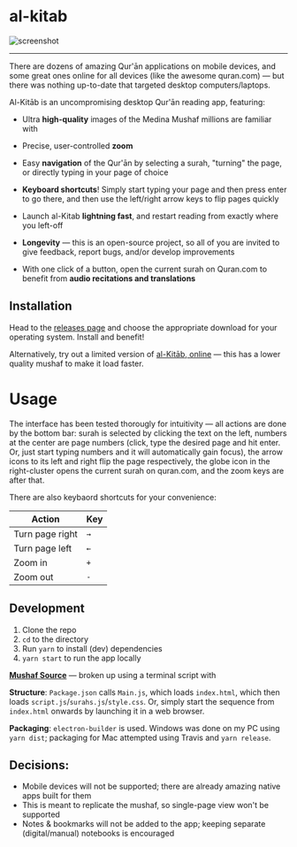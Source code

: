 # al-kitab

![screenshot](https://preview.ibb.co/iFnSk8/mockup.png)


--------

There are dozens of amazing Qur'ān applications on mobile devices, and some great ones online for all devices (like the awesome quran.com) — but there was nothing up-to-date that targeted desktop computers/laptops.

Al-Kitāb is an uncompromising desktop Qur'ān reading app, featuring:

* Ultra **high-quality** images of the Medina Mushaf millions are familiar with

* Precise, user-controlled **zoom**

* Easy **navigation** of the Qur'ān by selecting a surah, "turning" the page, or directly typing in your page of choice

* **Keyboard shortcuts**! Simply start typing your page and then press enter to go there, and then use the left/right arrow keys to flip pages quickly

* Launch al-Kitab **lightning fast**, and restart reading from exactly where you left-off

* **Longevity** — this is an open-source project, so all of you are invited to give feedback, report bugs, and/or develop improvements

* With one click of a button, open the current surah on Quran.com to benefit from **audio recitations and translations**

## Installation
Head to the [releases page](https://github.com/mr-islam/al-kitab/releases) and choose the appropriate download for your operating system. Install and benefit!

Alternatively, try out a limited version of [al-Kitāb, online](https://mr-islam.github.io/al-kitab/) — this has a lower quality mushaf to make it load faster.

# Usage

The interface has been tested thorougly for intuitivity — all actions are done by the bottom bar: surah is selected by clicking the text on the left, numbers at the center are page numbers (click, type the desired page and hit enter. Or, just start typing numbers and it will automatically gain focus), the arrow icons to its left and right flip the page respectively, the globe icon in the right-cluster opens the current surah on quran.com, and the zoom keys are after that. 

There are also keybaord shortcuts for your convenience:

| Action  | Key |
| ------------- | ------------- |
| Turn page right  | `→`  |
| Turn page left  | `←`  |
| Zoom in | `+` |
| Zoom out | `-` |

## Development
1. Clone the repo
2. `cd` to the directory 
3. Run `yarn` to install (dev) dependencies
4. `yarn start` to run the app locally

**[Mushaf Source](https://archive.org/details/ar_Mushaf_AlMadinah_new_TruePDF)** — broken up using a terminal script with 

**Structure**: `Package.json` calls `Main.js`, which loads `index.html`, which then loads `script.js`/`surahs.js`/`style.css`. Or, simply start the sequence from `index.html` onwards by launching it in a web browser.

**Packaging**: `electron-builder` is used. Windows was done on my PC using `yarn dist`; 
packaging for Mac attempted using Travis and `yarn release`.

## Decisions:

- Mobile devices will not be supported; there are already amazing native apps built for them 
- This is meant to replicate the mushaf, so single-page view won't be supported
- Notes & bookmarks will not be added to the app; keeping separate (digital/manual) notebooks is encouraged
  
